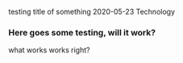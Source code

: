 testing title of something
2020-05-23
Technology

### Here goes some testing, will it work?

what works works right?

